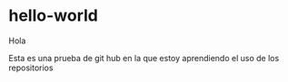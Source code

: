 # hello-world
Hola

Esta es una prueba de git hub en la que estoy
aprendiendo el uso de los repositorios

